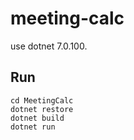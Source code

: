 # meeting-calc

use dotnet 7.0.100.

## Run

```
cd MeetingCalc
dotnet restore
dotnet build
dotnet run
```
